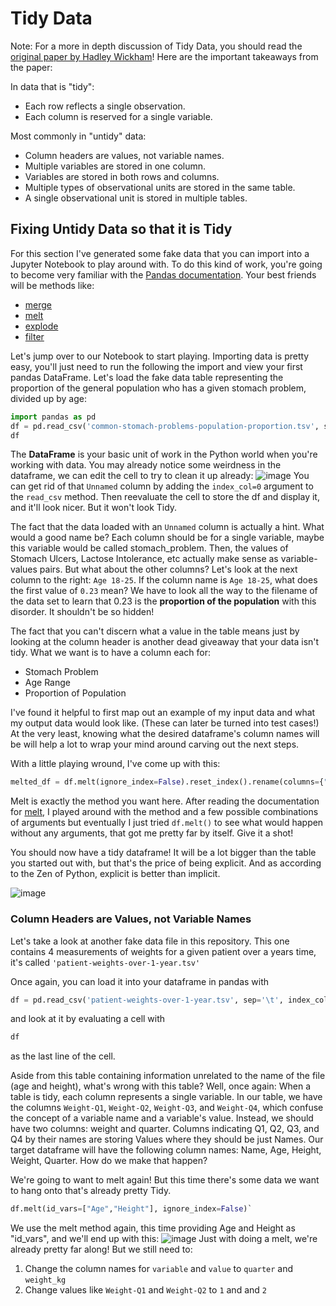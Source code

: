 # Tidy Data

Note: For a more in depth discussion of Tidy Data, you should read the [original paper by Hadley Wickham](https://www.jstatsoft.org/article/view/v059i10/)!
Here are the important takeaways from the paper:

In data that is "tidy": 
- Each row reflects a single observation.
- Each column is reserved for a single variable. 

Most commonly in "untidy" data:
- Column headers are values, not variable names.
- Multiple variables are stored in one column.
- Variables are stored in both rows and columns.
- Multiple types of observational units are stored in the same table.
- A single observational unit is stored in multiple tables.

## Fixing Untidy Data so that it is Tidy

For this section I've generated some fake data that you can import into a Jupyter Notebook to play around with. 
To do this kind of work, you're going to become very familiar with the [Pandas documentation](https://pandas.pydata.org/pandas-docs/stable/index.html). Your best friends will be methods like: 
- [merge](https://pandas.pydata.org/pandas-docs/stable/reference/api/pandas.DataFrame.merge.html)
- [melt](https://pandas.pydata.org/pandas-docs/stable/reference/api/pandas.DataFrame.melt.html)
- [explode](https://pandas.pydata.org/pandas-docs/stable/reference/api/pandas.DataFrame.explode.html)
- [filter](https://pandas.pydata.org/pandas-docs/stable/reference/api/pandas.DataFrame.filter.html)

Let's jump over to our Notebook to start playing. 
Importing data is pretty easy, you'll just need to run the following the import and view your first pandas DataFrame. Let's load the fake data table representing the proportion of the general population who has a given stomach problem, divided up by age:

```python
import pandas as pd
df = pd.read_csv('common-stomach-problems-population-proportion.tsv', sep='\t')
df
```

The **DataFrame** is your basic unit of work in the Python world when you're working with data.
You may already notice some weirdness in the dataframe, we can edit the cell to try to clean it up already: 
![image](https://github.com/emgrasmeder/tidy-data-crash-course/assets/8107614/72c9bf1f-c897-4a14-9789-b6e0cb57dc90)
You can get rid of that `Unnamed` column by adding the `index_col=0` argument to the `read_csv` method. Then reevaluate the cell to store the df and display it, and it'll look nicer. But it won't look Tidy.

The fact that the data loaded with an `Unnamed` column is actually a hint. What would a good name be? Each column should be for a single variable, maybe this variable would be called stomach_problem. Then, the values of Stomach Ulcers, Lactose Intolerance, etc actually make sense as variable-values pairs. But what about the other columns? Let's look at the next column to the right: `Age 18-25`. If the column name is `Age 18-25`, what does the first value of `0.23` mean? We have to look all the way to the filename of the data set to learn that 0.23 is the __proportion of the population__ with this disorder. It shouldn't be so hidden!

The fact that you can't discern what a value in the table means just by looking at the column header is another dead giveaway that your data isn't tidy. What we want is to have a column each for:
- Stomach Problem
- Age Range
- Proportion of Population

I've found it helpful to first map out an example of my input data and what my output data would look like. (These can later be turned into test cases!) At the very least, knowing what the desired dataframe's column names will be will help a lot to wrap your mind around carving out the next steps.

With a little playing wround, I've come up with this: 

```python 
melted_df = df.melt(ignore_index=False).reset_index().rename(columns={"index":"stomach_ailment", "variable":"age_range", "value": "population_proportion"})
```

Melt is exactly the method you want here. After reading the documentation for [melt](https://pandas.pydata.org/pandas-docs/stable/reference/api/pandas.DataFrame.melt.html), I played around with the method and a few possible combinations of arguments but eventually I just tried `df.melt()` to see what would happen without any arguments, that got me pretty far by itself. Give it a shot!

You should now have a tidy dataframe! It will be a lot bigger than the table you started out with, but that's the price of being explicit. And as according to the Zen of Python, explicit is better than implicit. 

![image](https://github.com/emgrasmeder/tidy-data-crash-course/assets/8107614/6cf14554-c29e-458b-afd2-f73fe6d28653)


### Column Headers are Values, not Variable Names
Let's take a look at another fake data file in this repository. This one contains 4 measurements of weights for a given patient over a years time, it's called `'patient-weights-over-1-year.tsv'`

Once again, you can load it into your dataframe in pandas with
```python
df = pd.read_csv('patient-weights-over-1-year.tsv', sep='\t', index_col=0)
```
and look at it by evaluating a cell with 
```python
df
```
as the last line of the cell. 


Aside from this table containing information unrelated to the name of the file (age and height), what's wrong with this table? Well, once again: When a table is tidy, each column represents a single variable. In our table, we have the columns `Weight-Q1`, `Weight-Q2`, `Weight-Q3`, and `Weight-Q4`, which confuse the concept of a variable name and a variable's value. Instead, we should have two columns: weight and quarter. Columns indicating Q1, Q2, Q3, and Q4 by their names are storing Values where they should be just Names. 
Our target dataframe will have the following column names:
Name, Age, Height, Weight, Quarter. How do we make that happen?

We're going to want to melt again! But this time there's some data we want to hang onto that's already pretty Tidy. 
```python
df.melt(id_vars=["Age","Height"], ignore_index=False)`
```
We use the melt method again, this time providing Age and Height as "id_vars", and we'll end up with this: 
![image](https://github.com/emgrasmeder/tidy-data-crash-course/assets/8107614/1c1b5dc9-28d7-4652-9645-4184ff02e3a8)
Just with doing a melt, we're already pretty far along! But we still need to: 
1. Change the column names for `variable` and `value` to `quarter` and `weight_kg`
1. Change values like `Weight-Q1` and `Weight-Q2` to `1` and and `2`

